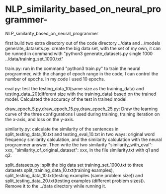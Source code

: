 # NLP_similarity_based_on_neural_programmer-
NLP_similarity_based_on_neural_programmer  

first build two extra directory out of the code directory ../data and ../models
generate_datasets.py: create the big data set, with the set of my own, it can be runned in command with "python3 generate_datasets.py single 1000 ../data/training_set_1000.txt"

train.py: run in the command "python3 train.py" to train the neural programmer, with the change of epoch range in the code, I can control the number of epochs.
In my code I used 10 epochs.

eval.py: test the testing_data_10(same size as the training_data) and testing_data_20(different size with the training_data) based on the trained model. Calculated the accuracy of the test in trained model.

draw_epoch_5.py,draw_epoch_15.py,draw_epoch_25.py: Draw the learning curve  of the three configurations I used during training, training iteration on the x-axis, and loss on the y-axis.

similarity.py: calculate the similarity of the sentences in split_testing_data_10.txt and testing_eval_10.txt in two ways: original word frequency similarity calculation, and the similarity calculation with the neural programmer answer.
Then write the two similarity "similarity_with_eval": xxx, "similarity_of_original_dataset": xxx, in the file similarity.txt with q1 and q2.

split_datasets.py: split the big data set training_set_1000.txt to three datasets split_training_data_10.txt(training examples), split_testing_data_10.txt(testing examples (same problem size)) and split_testing_data_20.txt(testing examples (different problem sizes)). Remove it to the ../data directory while running it.
